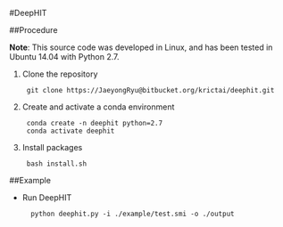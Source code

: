 #DeepHIT

##Procedure

**Note**: 
This source code was developed in Linux, and has been tested in Ubuntu 14.04 with Python 2.7.

1. Clone the repository

        git clone https://JaeyongRyu@bitbucket.org/krictai/deephit.git

2. Create and activate a conda environment

        conda create -n deephit python=2.7
        conda activate deephit
            
3. Install packages

        bash install.sh

##Example

- Run DeepHIT

        python deephit.py -i ./example/test.smi -o ./output 

